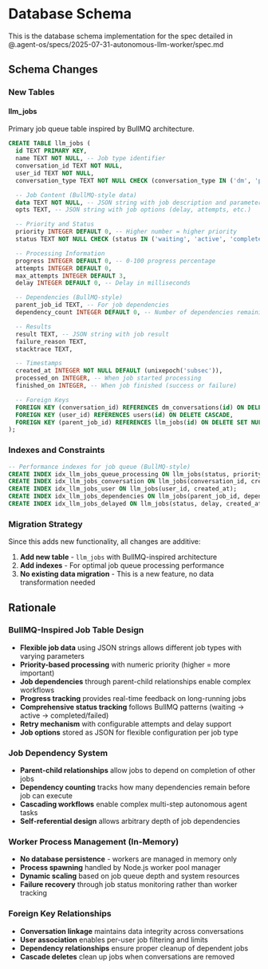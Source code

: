 # Database Schema

This is the database schema implementation for the spec detailed in @.agent-os/specs/2025-07-31-autonomous-llm-worker/spec.md

## Schema Changes

### New Tables

#### llm_jobs

Primary job queue table inspired by BullMQ architecture.

```sql
CREATE TABLE llm_jobs (
  id TEXT PRIMARY KEY,
  name TEXT NOT NULL, -- Job type identifier
  conversation_id TEXT NOT NULL,
  user_id TEXT NOT NULL,
  conversation_type TEXT NOT NULL CHECK (conversation_type IN ('dm', 'project_channel')),

  -- Job Content (BullMQ-style data)
  data TEXT NOT NULL, -- JSON string with job description and parameters
  opts TEXT, -- JSON string with job options (delay, attempts, etc.)

  -- Priority and Status
  priority INTEGER DEFAULT 0, -- Higher number = higher priority
  status TEXT NOT NULL CHECK (status IN ('waiting', 'active', 'completed', 'failed', 'delayed', 'paused')) DEFAULT 'waiting',

  -- Processing Information
  progress INTEGER DEFAULT 0, -- 0-100 progress percentage
  attempts INTEGER DEFAULT 0,
  max_attempts INTEGER DEFAULT 3,
  delay INTEGER DEFAULT 0, -- Delay in milliseconds

  -- Dependencies (BullMQ-style)
  parent_job_id TEXT, -- For job dependencies
  dependency_count INTEGER DEFAULT 0, -- Number of dependencies remaining

  -- Results
  result TEXT, -- JSON string with job result
  failure_reason TEXT,
  stacktrace TEXT,

  -- Timestamps
  created_at INTEGER NOT NULL DEFAULT (unixepoch('subsec')),
  processed_on INTEGER, -- When job started processing
  finished_on INTEGER, -- When job finished (success or failure)

  -- Foreign Keys
  FOREIGN KEY (conversation_id) REFERENCES dm_conversations(id) ON DELETE CASCADE,
  FOREIGN KEY (user_id) REFERENCES users(id) ON DELETE CASCADE,
  FOREIGN KEY (parent_job_id) REFERENCES llm_jobs(id) ON DELETE SET NULL
);
```

### Indexes and Constraints

```sql
-- Performance indexes for job queue (BullMQ-style)
CREATE INDEX idx_llm_jobs_queue_processing ON llm_jobs(status, priority DESC, created_at);
CREATE INDEX idx_llm_jobs_conversation ON llm_jobs(conversation_id, created_at);
CREATE INDEX idx_llm_jobs_user ON llm_jobs(user_id, created_at);
CREATE INDEX idx_llm_jobs_dependencies ON llm_jobs(parent_job_id, dependency_count);
CREATE INDEX idx_llm_jobs_delayed ON llm_jobs(status, delay, created_at) WHERE status = 'delayed';
```

### Migration Strategy

Since this adds new functionality, all changes are additive:

1. **Add new table** - `llm_jobs` with BullMQ-inspired architecture
2. **Add indexes** - For optimal job queue processing performance
3. **No existing data migration** - This is a new feature, no data transformation needed

## Rationale

### BullMQ-Inspired Job Table Design

- **Flexible job data** using JSON strings allows different job types with varying parameters
- **Priority-based processing** with numeric priority (higher = more important)
- **Job dependencies** through parent-child relationships enable complex workflows
- **Progress tracking** provides real-time feedback on long-running jobs
- **Comprehensive status tracking** follows BullMQ patterns (waiting → active → completed/failed)
- **Retry mechanism** with configurable attempts and delay support
- **Job options** stored as JSON for flexible configuration per job type

### Job Dependency System

- **Parent-child relationships** allow jobs to depend on completion of other jobs
- **Dependency counting** tracks how many dependencies remain before job can execute
- **Cascading workflows** enable complex multi-step autonomous agent tasks
- **Self-referential design** allows arbitrary depth of job dependencies

### Worker Process Management (In-Memory)

- **No database persistence** - workers are managed in memory only
- **Process spawning** handled by Node.js worker pool manager
- **Dynamic scaling** based on job queue depth and system resources
- **Failure recovery** through job status monitoring rather than worker tracking

### Foreign Key Relationships

- **Conversation linkage** maintains data integrity across conversations
- **User association** enables per-user job filtering and limits
- **Dependency relationships** ensure proper cleanup of dependent jobs
- **Cascade deletes** clean up jobs when conversations are removed
